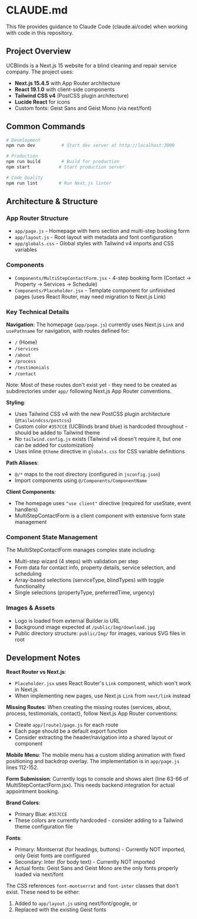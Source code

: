 # CLAUDE.md

This file provides guidance to Claude Code (claude.ai/code) when working with code in this repository.

## Project Overview

UCBlinds is a Next.js 15 website for a blind cleaning and repair service company. The project uses:
- **Next.js 15.4.5** with App Router architecture
- **React 19.1.0** with client-side components
- **Tailwind CSS v4** (PostCSS plugin architecture)
- **Lucide React** for icons
- Custom fonts: Geist Sans and Geist Mono (via next/font)

## Common Commands

```bash
# Development
npm run dev          # Start dev server at http://localhost:3000

# Production
npm run build        # Build for production
npm start           # Start production server

# Code Quality
npm run lint        # Run Next.js linter
```

## Architecture & Structure

### App Router Structure
- `app/page.js` - Homepage with hero section and multi-step booking form
- `app/layout.js` - Root layout with metadata and font configuration
- `app/globals.css` - Global styles with Tailwind v4 imports and CSS variables

### Components
- `Components/MultiStepContactForm.jsx` - 4-step booking form (Contact → Property → Services → Schedule)
- `Components/Placeholder.jsx` - Template component for unfinished pages (uses React Router, may need migration to Next.js Link)

### Key Technical Details

**Navigation**: The homepage (`app/page.js`) currently uses Next.js `Link` and `usePathname` for navigation, with routes defined for:
- `/` (Home)
- `/services`
- `/about`
- `/process`
- `/testimonials`
- `/contact`

Note: Most of these routes don't exist yet - they need to be created as subdirectories under `app/` following Next.js App Router conventions.

**Styling**:
- Uses Tailwind CSS v4 with the new PostCSS plugin architecture (`@tailwindcss/postcss`)
- Custom color `#357CCE` (UCBlinds brand blue) is hardcoded throughout - should be added to Tailwind theme
- No `tailwind.config.js` exists (Tailwind v4 doesn't require it, but one can be added for customization)
- Uses inline `@theme` directive in `globals.css` for CSS variable definitions

**Path Aliases**:
- `@/*` maps to the root directory (configured in `jsconfig.json`)
- Import components using `@/Components/ComponentName`

**Client Components**:
- The homepage uses `"use client"` directive (required for useState, event handlers)
- MultiStepContactForm is a client component with extensive form state management

### Component State Management
The MultiStepContactForm manages complex state including:
- Multi-step wizard (4 steps) with validation per step
- Form data for contact info, property details, service selection, and scheduling
- Array-based selections (serviceType, blindTypes) with toggle functionality
- Single selections (propertyType, preferredTime, urgency)

### Images & Assets
- Logo is loaded from external Builder.io URL
- Background image expected at `/public/Img/download.jpg`
- Public directory structure: `public/Img/` for images, various SVG files in root

## Development Notes

**React Router vs Next.js**:
- `Placeholder.jsx` uses React Router's `Link` component, which won't work in Next.js
- When implementing new pages, use Next.js `Link` from `next/link` instead

**Missing Routes**:
When creating the missing routes (services, about, process, testimonials, contact), follow Next.js App Router conventions:
- Create `app/[route]/page.js` for each route
- Each page should be a default export function
- Consider extracting the header/navigation into a shared layout or component

**Mobile Menu**:
The mobile menu has a custom sliding animation with fixed positioning and backdrop overlay. The implementation is in `app/page.js` lines 112-152.

**Form Submission**:
Currently logs to console and shows alert (line 63-66 of MultiStepContactForm.jsx). This needs backend integration for actual appointment booking.

**Brand Colors**:
- Primary Blue: `#357CCE`
- These colors are currently hardcoded - consider adding to a Tailwind theme configuration file

**Fonts**:
- Primary: Montserrat (for headings, buttons) - Currently NOT imported, only Geist fonts are configured
- Secondary: Inter (for body text) - Currently NOT imported
- Actual fonts: Geist Sans and Geist Mono are the only fonts properly loaded via next/font

The CSS references `font-montserrat` and `font-inter` classes that don't exist. These need to be either:
1. Added to `app/layout.js` using next/font/google, or
2. Replaced with the existing Geist fonts
